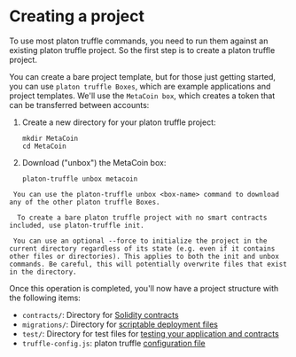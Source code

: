 # Creating a project

To use most platon truffle commands, you need to run them against an existing platon truffle project. So the first step is to create a platon truffle project.

You can create a bare project template, but for those just getting started, you can use `platon truffle Boxes`, which are example applications and project templates. We'll use the `MetaCoin box`, which creates a token that can be transferred between accounts:

1. Create a new directory for your platon truffle project:

   ```shell
   mkdir MetaCoin
   cd MetaCoin
   ```

1. Download ("unbox") the MetaCoin box:

   ```shell
   platon-truffle unbox metacoin
   ```


 ```note::
  You can use the platon-truffle unbox <box-name> command to download any of the other platon truffle Boxes.
 ```

 ```note::
   To create a bare platon truffle project with no smart contracts included, use platon-truffle init.
 ```



 ```note::
  You can use an optional --force to initialize the project in the current directory regardless of its state (e.g. even if it contains other files or directories). This applies to both the init and unbox commands. Be careful, this will potentially overwrite files that exist in the directory.
 ```

 Once this operation is completed, you'll now have a project structure with the following items:
 
* `contracts/`: Directory for [Solidity contracts](../getting-started/interacting-with-your-contracts)
* `migrations/`: Directory for [scriptable deployment files](../getting-started/running-migrations.html#migration-files)
* `test/`: Directory for test files for [testing your application and contracts](../testing/testing-your-contracts)
* `truffle-config.js`: platon truffle [configuration file](../reference/configuration)
